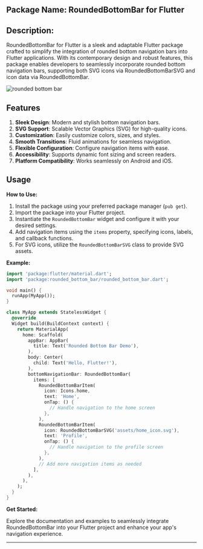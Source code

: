 <!--
This README describes the package. If you publish this package to pub.dev,
this README's contents appear on the landing page for your package.

For information about how to write a good package README, see the guide for
[writing package pages](https://dart.dev/guides/libraries/writing-package-pages).

For general information about developing packages, see the Dart guide for
[creating packages](https://dart.dev/guides/libraries/create-library-packages)
and the Flutter guide for
[developing packages and plugins](https://flutter.dev/developing-packages).
-->
## Package Name: RoundedBottomBar for Flutter

## Description:
RoundedBottomBar for Flutter is a sleek and adaptable Flutter package crafted to simplify the integration of rounded bottom navigation bars into Flutter applications. With its contemporary design and robust features, this package enables developers to seamlessly incorporate rounded bottom navigation bars, supporting both SVG icons via RoundedBottomBarSVG and icon data via RoundedBottomBar.

![rounded bottom bar](https://github.com/mhmdelngar/rounded_bottom_bar/assets/66909471/26eb1c79-2a26-4336-a133-1b568a1e008c)




## Features

1. **Sleek Design**: Modern and stylish bottom navigation bars.
2. **SVG Support**: Scalable Vector Graphics (SVG) for high-quality icons.
3. **Customization**: Easily customize colors, sizes, and styles.
4. **Smooth Transitions**: Fluid animations for seamless navigation.
5. **Flexible Configuration**: Configure navigation items with ease.
6. **Accessibility**: Supports dynamic font sizing and screen readers.
7. **Platform Compatibility**: Works seamlessly on Android and iOS.





## Usage


**How to Use:**

1. Install the package using your preferred package manager (`pub get`).
2. Import the package into your Flutter project.
3. Instantiate the `RoundedBottomBar` widget and configure it with your desired settings.
4. Add navigation items using the `items` property, specifying icons, labels, and callback functions.
5. For SVG icons, utilize the `RoundedBottomBarSVG` class to provide SVG assets.

**Example:**

```dart
import 'package:flutter/material.dart';
import 'package:rounded_bottom_bar/rounded_bottom_bar.dart';

void main() {
  runApp(MyApp());
}

class MyApp extends StatelessWidget {
  @override
  Widget build(BuildContext context) {
    return MaterialApp(
      home: Scaffold(
        appBar: AppBar(
          title: Text('Rounded Bottom Bar Demo'),
        ),
        body: Center(
          child: Text('Hello, Flutter!'),
        ),
        bottomNavigationBar: RoundedBottomBar(
          items: [
            RoundedBottomBarItem(
              icon: Icons.home,
              text: 'Home',
              onTap: () {
                // Handle navigation to the home screen
              },
            ),
            RoundedBottomBarItem(
              icon: RoundedBottomBarSVG('assets/home_icon.svg'),
              text: 'Profile',
              onTap: () {
                // Handle navigation to the profile screen
              },
            ),
            // Add more navigation items as needed
          ],
        ),
      ),
    );
  }
}
```

**Get Started:**

Explore the documentation and examples to seamlessly integrate RoundedBottomBar into your Flutter project and enhance your app's navigation experience.

---


